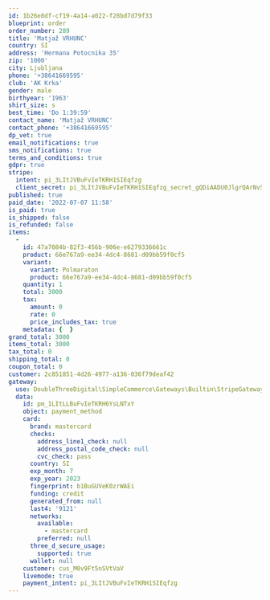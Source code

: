 ```yaml
---
id: 1b26e8df-cf19-4a14-a022-f28bd7d79f33
blueprint: order
order_number: 289
title: 'Matjaž VRHUNC'
country: SI
address: 'Hermana Potocnika 35'
zip: '1000'
city: Ljubljana
phone: '+38641669595'
club: 'AK Krka'
gender: male
birthyear: '1963'
shirt_size: s
best_time: 'Do 1:39:59'
contact_name: 'Matjaž VRHUNC'
contact_phone: '+38641669595'
dp_vet: true
email_notifications: true
sms_notifications: true
terms_and_conditions: true
gdpr: true
stripe:
  intent: pi_3LItJVBuFvIeTKRH1SIEqfzg
  client_secret: pi_3LItJVBuFvIeTKRH1SIEqfzg_secret_gQDiAADU0JlgrQArNvSDMiXQt
published: true
paid_date: '2022-07-07 11:58'
is_paid: true
is_shipped: false
is_refunded: false
items:
  -
    id: 47a7084b-82f3-456b-906e-e6279336661c
    product: 66e767a9-ee34-4dc4-8681-d09bb59f0cf5
    variant:
      variant: Polmaraton
      product: 66e767a9-ee34-4dc4-8681-d09bb59f0cf5
    quantity: 1
    total: 3000
    tax:
      amount: 0
      rate: 0
      price_includes_tax: true
    metadata: {  }
grand_total: 3000
items_total: 3000
tax_total: 0
shipping_total: 0
coupon_total: 0
customer: 2c851851-4d26-4977-a136-036f79deaf42
gateway:
  use: DoubleThreeDigital\SimpleCommerce\Gateways\Builtin\StripeGateway
  data:
    id: pm_1LItLLBuFvIeTKRH6YsLNTxY
    object: payment_method
    card:
      brand: mastercard
      checks:
        address_line1_check: null
        address_postal_code_check: null
        cvc_check: pass
      country: SI
      exp_month: 7
      exp_year: 2023
      fingerprint: b1BuGUVeK0zrWAEi
      funding: credit
      generated_from: null
      last4: '9121'
      networks:
        available:
          - mastercard
        preferred: null
      three_d_secure_usage:
        supported: true
      wallet: null
    customer: cus_M0v9Ft5nSVtVaV
    livemode: true
    payment_intent: pi_3LItJVBuFvIeTKRH1SIEqfzg
---
```

